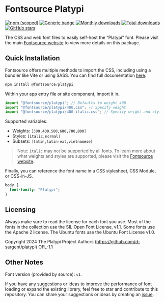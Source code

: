 # Fontsource Platypi

[![npm (scoped)](https://img.shields.io/npm/v/@fontsource/platypi?color=brightgreen)](https://www.npmjs.com/package/@fontsource/platypi) [![Generic badge](https://img.shields.io/badge/fontsource-passing-brightgreen)](https://github.com/fontsource/fontsource) [![Monthly downloads](https://badgen.net/npm/dm/@fontsource/platypi)](https://github.com/fontsource/fontsource) [![Total downloads](https://badgen.net/npm/dt/@fontsource/platypi)](https://github.com/fontsource/fontsource) [![GitHub stars](https://img.shields.io/github/stars/fontsource/fontsource.svg?style=social&label=Star)](https://github.com/fontsource/fontsource/stargazers)

The CSS and web font files to easily self-host the “Platypi” font. Please visit the main [Fontsource website](https://fontsource.org/fonts/platypi) to view more details on this package.

## Quick Installation

Fontsource offers multiple methods to import the CSS, including using a bundler like Vite or using SASS. You can find full documentation [here](https://fontsource.org/docs/getting-started/introduction).

```javascript
npm install @fontsource/platypi
```

Within your app entry file or site component, import it in.

```javascript
import "@fontsource/platypi"; // Defaults to weight 400
import "@fontsource/platypi/400.css"; // Specify weight
import "@fontsource/platypi/400-italic.css"; // Specify weight and style
```

Supported variables:
- Weights: `[300,400,500,600,700,800]`
- Styles: `[italic,normal]`
- Subsets: `[latin,latin-ext,vietnamese]`

> Note: `italic` may not be supported by all fonts. To learn more about what weights and styles are supported, please visit the [Fontsource website](https://fontsource.org/fonts/platypi).

Finally, you can reference the font name in a CSS stylesheet, CSS Module, or CSS-in-JS.

```css
body {
  font-family: "Platypi";
}
```

## Licensing
Always make sure to read the license for each font you use. Most of the fonts in the collection use the SIL Open Font License, v1.1. Some fonts use the Apache 2 license. The Ubuntu fonts use the Ubuntu Font License v1.0.

Copyright 2024 The Platypi Project Authors (https://github.com/d-sargent/platypi)
[OFL-1.1](http://scripts.sil.org/OFL)

## Other Notes
Font version (provided by source): `v1`.

If you have any suggestions or ideas to improve the performance of font loading or expand the existing library, feel free to star and contribute to this repository. You can share your suggestions or ideas by creating an [issue](https://github.com/fontsource/fontsource/issues).